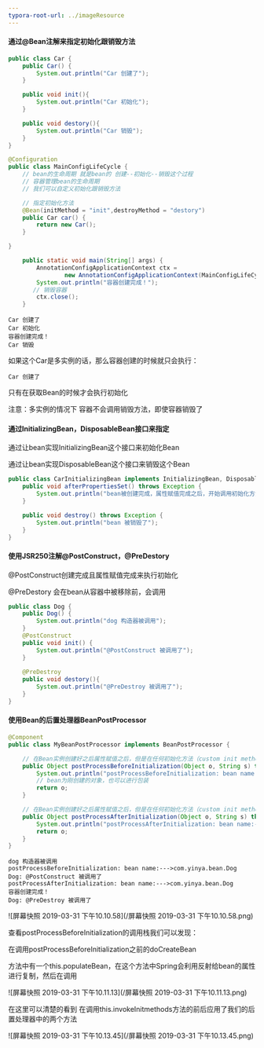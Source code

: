 ```yaml
---
typora-root-url: ../imageResource
---
```


#### 通过@Bean注解来指定初始化跟销毁方法

```java
public class Car {
    public Car() {
        System.out.println("Car 创建了");
    }

    public void init(){
        System.out.println("Car 初始化");
    }

    public void destory(){
        System.out.println("Car 销毁");
    }
}

@Configuration
public class MainConfigLifeCycle {
    // bean的生命周期 就是bean的 创建--初始化--销毁这个过程
    // 容器管理bean的生命周期
    // 我们可以自定义初始化跟销毁方法

  	// 指定初始化方法
    @Bean(initMethod = "init",destroyMethod = "destory")
    public Car car() {
        return new Car();
    }

}
```

```java
    public static void main(String[] args) {
        AnnotationConfigApplicationContext ctx =
                new AnnotationConfigApplicationContext(MainConfigLifeCycle.class);
        System.out.println("容器创建完成！");
       // 销毁容器
        ctx.close();
    }
```

```text
Car 创建了
Car 初始化
容器创建完成！
Car 销毁
```

如果这个Car是多实例的话，那么容器创建的时候就只会执行：

```text
Car 创建了
```

只有在获取Bean的时候才会执行初始化

注意：多实例的情况下 容器不会调用销毁方法，即使容器销毁了



#### 通过InitializingBean，DisposableBean接口来指定

通过让bean实现InitializingBean这个接口来初始化Bean

通过让bean实现DisposableBean这个接口来销毁这个Bean



```java
public class CarInitializingBean implements InitializingBean, DisposableBean {
    public void afterPropertiesSet() throws Exception {
        System.out.println("bean被创建完成，属性赋值完成之后，开始调用初始化方法");
    }

    public void destroy() throws Exception {
        System.out.println("bean 被销毁了");
    }
}
```



#### 使用JSR250注解@PostConstruct，@PreDestory

@PostConstruct创建完成且属性赋值完成来执行初始化

@PreDestory 会在bean从容器中被移除前，会调用



```java
public class Dog {
    public Dog() {
        System.out.println("dog 构造器被调用");
    }
    @PostConstruct
    public void init() {
        System.out.println("@PostConstruct 被调用了");
    }
    
    @PreDestroy
    public void destory(){
        System.out.println("@PreDestroy 被调用了");
    }
}
```



#### 使用Bean的后置处理器BeanPostProcessor

```java
@Component
public class MyBeanPostProcessor implements BeanPostProcessor {

    // 在Bean实例创建好之后属性赋值之后，但是在任何初始化方法（custom init method）调用之前调用
    public Object postProcessBeforeInitialization(Object o, String s) throws BeansException {
        System.out.println("postProcessBeforeInitialization: bean name:--->" + s);
        // bean为刚创建的对象，也可以进行包装
        return o;
    }

    // 在Bean实例创建好之后属性赋值之后，但是在任何初始化方法（custom init method）调用之后调用
    public Object postProcessAfterInitialization(Object o, String s) throws BeansException {
        System.out.println("postProcessAfterInitialization: bean name:--->" + s);
        return o;
    }
}
```

```text
dog 构造器被调用
postProcessBeforeInitialization: bean name:--->com.yinya.bean.Dog
Dog: @PostConstruct 被调用了
postProcessAfterInitialization: bean name:--->com.yinya.bean.Dog
容器创建完成！
Dog: @PreDestroy 被调用了
```



![屏幕快照 2019-03-31 下午10.10.58](/屏幕快照 2019-03-31 下午10.10.58.png)

查看postProcessBeforeInitialization的调用栈我们可以发现：

在调用postProcessBeforeInitialization之前的doCreateBean

方法中有一个this.populateBean，在这个方法中Spring会利用反射给bean的属性进行复制，然后在调用



![屏幕快照 2019-03-31 下午10.11.13](/屏幕快照 2019-03-31 下午10.11.13.png)

在这里可以清楚的看到 在调用this.invokeInitmethods方法的前后应用了我们的后置处理器中的两个方法

![屏幕快照 2019-03-31 下午10.13.45](/屏幕快照 2019-03-31 下午10.13.45.png)
